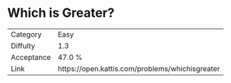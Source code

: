 # Which is Greater?

<table>
    <tr>
        <td>Category</td>
        <td>Easy</td>
    </tr>
    <tr>
        <td>Diffulty</td>
        <td>1.3</td>
    </tr>
    <tr>
        <td>Acceptance</td>
        <td>47.0 %</td>
    </tr>
    <tr>
        <td>Link</td>
        <td>https://open.kattis.com/problems/whichisgreater</td>
    </tr>
</table>
